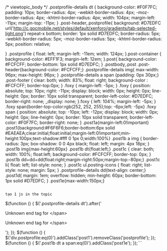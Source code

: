 > ```

/* viewtopic_body */
.postprofile-details dt {
background-color: #F0F7FC;
padding: 10px;
border-radius: 4px;
-webkit-border-radius: 4px;
-moz-border-radius: 4px;
-khtml-border-radius: 4px;
width: 104px;
margin-left: -11px;
margin-top: -11px;
}
.post-header,.postprofile{
background: #D7EDFC url('http://c.gocmobile.net/styles/default/xenforo/gradients/tab-selected-light.png') repeat-x bottom;
border: 1px solid #D7EDFC;
border-radius: 5px;
-webkit-border-radius: 5px;
-moz-border-radius: 5px;
-khtml-border-radius: 5px;
position: relative;

}
.postprofile {
float: left;
margin-left: -11em;
width: 124px;
}.post-container {
background-color: #EFF1F3;
margin-left: 12em;
}.post{
background-color: #FCFCFF;
border-bottom: 1px solid #D7EDFC;
}
.postbody,.post .post-header{background-color: #FCFCFF;}
.postprofile-details img{
max-width: 96px;
max-height: 96px;
}
.postprofile-details a span {padding: 0px 30px;}
.post-footer {
clear: both;
width: 83%;
float: right;
background-color : #FCFCFF;
border-top:0px;
}
.foxy {
margin-left: -5px;
}
.foxy {
position: absolute;
top: 10px;
right: -11px;
display: block;
width: 0px;
height: 0px;
line-height: 0px;
border: 10px solid transparent;
border-left-color: #D7EDFC;
border-right: none;
_display: none;
}.foxy {
left: 104%;
margin-left: -5px;
}
.foxy span{border-top-color:rgb(252, 252, 255);top: -6px;left: -5px}
.foxy span {
position: absolute;
top: -10px;
left: -12px;
display: block;
width: 0px;
height: 0px;
line-height: 0px;
border: 10px solid transparent;
border-left-color: #F0F7FC;
border-right: none;
}
.post1a{margin-left:0!important}
.post1{background:#F6F6F6;border-bottom:6px solid #EAEAEA;clear:initial;float:initial;margin-left:0!important;min-height:100px;text-shadow:#fff 0 1px 0;width:100%}
.post1b a img {
border-radius: 3px;
box-shadow: 0 0 4px black;
float: left;
margin: 4px 18px;
}
.post1b img{max-height:60px}
.post1b dt{float:left;}
.post1c {
clear: both;
width: 100%;
float:left;
background-color: #FCFCFF;
border-top: 0px;
}
.post1b dd+dd+dd{float:right;margin-right:50px;margin-top:-80px;}
.post1c li{
float: left;
list-style: none;
}
.post1c ul.posting-icons {
float: right;
list-style: none;
margin: 5px;
}
.postprofile-details dd{text-align: center;}
.post1d{
margin: 1em;
overflow: hidden;
min-height: 60px;
border-bottom: 1px solid #D7EDFC;
}
.post1e{max-width:150px;}
```

tạo 1 js in the topic

```


$(function () {
$('.postprofile-details dt').after('<span class="foxy"><span>

Unknown end tag for &lt;/span&gt;



Unknown end tag for &lt;/span&gt;

');
});
$(function () {
$('div.postprofile:eq(0)').addClass('post1').removeClass('postprofile');
});
$(function () {
$('.post1b dt a span:eq(0)').addClass('post1e');
});```